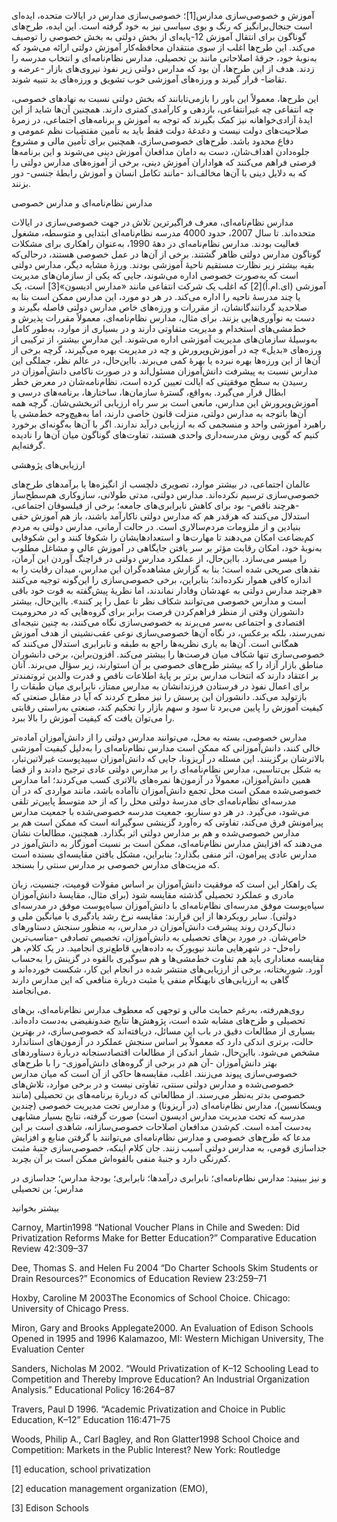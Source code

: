   آموزش و خصوصی‌سازی مدارس[1]؛ خصوصی‌سازی مدارس در ایالات متحده، ایده‌ای است جنجال‌برانگیز که رنگ و بوی سیاسی نیز به خود گرفته است. این ایده، طرح‌های گوناگون برای انتقال آموزش 12-پایه‌ای از بخش دولتی به بخش خصوصی را توصیف می‌کند. این طرح‌ها اغلب از سوی منتقدان محافظه‌کار آموزش دولتی ارائه می‌شود که به‌نوبۀ خود، جرقۀ اصلاحاتی مانند بن تحصیلی، مدارس نظام‌نامه‌ای و انتخاب مدرسه را زدند. هدف از این طرح‌ها، آن بود که مدارس دولتی زیر نفوذ نیروی‌های بازار -عرضه و تقاضا- قرار گیرند و ورزه‌های آموزشی خوب تشویق و ورزه‌های بد تنبیه شوند.

این طرح‌ها، معمولاً این باور را بازمی‌تابانند که بخش دولتی نسبت به نهادهای خصوصی، چه انتفاعی چه غیرانتفاعی، بازدهی و کارآمدی کمتری دارند. همچنین آن‌ها شاید از این ایدۀ آزادی‌خواهانه نیز کمک بگیرند که توجه به آموزش و برنامه‌های اجتماعی، در زمرۀ صلاحیت‌های دولت نیست و دغدغۀ دولت فقط باید به تأمین مقتضیات نظم عمومی و دفاع محدود باشد. طرح‌های خصوصی‌سازی، همچنین برای تأمین مالی و مشروع جلوه‌دادن اهداف‌شان، دست به دامان مدافعان آموزش دینی می‌شوند و این برنامه‌ها فرصتی فراهم می‌کنند که هواداران آموزش دینی، برخی از آموزه‌های مدارس دولتی را که به دلایل دینی با آن‌ها مخالف‌اند -مانند تکامل انسان و آموزش رابطۀ جنسی- دور بزنند.

مدارس نظام‌نامه‌ای و مدارس خصوصی

 مدارس نظام‌نامه‌ای، معرف فراگیرترین تلاش در جهت خصوصی‌سازی در ایالات متحده‌اند. تا سال 2007، حدود 4000 مدرسه نظام‌نامه‌ای ابتدایی و متوسطه، مشغول فعالیت بودند. مدارس نظام‌نامه‌ای در دهۀ 1990، به‌عنوان راهکاری برای مشکلات گوناگون مدارس دولتی ظاهر گشتند. برخی از آن‌ها در عمل خصوصی هستند، درحالی‌که بقیه بیشتر زیر نظارت مستقیم ناحیۀ آموزشی بودند. ورزۀ مشابه دیگر، مدارس دولتی است که به‌صورت خصوصی اداره می‌شوند، جایی که یکی از سازمان‌های مدیریت آموزشی (ای.ام.اُ)[2] که اغلب یک شرکت انتفاعی مانند «مدارس ادیسون»[3] است، یک یا چند مدرسۀ ناحیه را اداره می‌کند. در هر دو مورد، این مدارس ممکن است بنا به صلاحدید گردانندگانشان، از مقررات و ورزه‌های خاص مدارس دولتی فاصله بگیرند و دست به نوآوری‌هایی بزنند. برای مثال، مدارس نظام‌نامه‌ای، معمولاً مقررات پذیرش و خط‌مشی‌های استخدام و مدیریت متفاوتی دارند و در بسیاری از موارد، به‌طور کامل به‌وسیلۀ سازمان‌های مدیریت آموزشی اداره می‌شوند. این مدارس بیشتر، از ترکیبی از ورزه‌های «بدیل» چه در آموزش‌وپرورش و چه در مدیریت بهره می‌گیرند، گرچه برخی از آن‌ها از این ورزه‌ها بهره نبرده یا بهرۀ کمی می‌برند. بااین‌حال، در عالم نظر، جملگی این مدارس نسبت به پیشرفت دانش‌آموزان مسئول‌اند و در صورت ناکامی دانش‌آموزان در رسیدن به سطح موفقیتی که ایالت تعیین کرده است، نظام‌نامه‌شان در معرض خطر ابطال قرار می‌گیرد. به‌واقع، گسترۀ سازمان‌ها، ساختارها، برنامه‌های درسی و آموزش‌وپرورش این مدارس، مانعی است بر سر راه ارزیابی اثربخشی‌شان. گرچه همه آن‌ها باتوجه به مدارس دولتی، منزلت قانون خاصی دارند، اما به‌هیچ‌وجه خط‌مشی یا راهبرد آموزشی واحد و منسجمی که به ارزیابی درآید ندارند. اگر با آن‌ها به‌گونه‌ای برخورد کنیم که گویی روش مدرسه‌داری واحدی‌ هستند، تفاوت‌های گوناگون میان آن‌ها را نادیده گرفته‌ایم.

ارزیابی‌های پژوهشی

عالمان اجتماعی، در بیشتر موارد، تصویری دلچسب از انگیزه‌ها یا برآمدهای طرح‌های خصوصی‌سازی ترسیم نکرده‌اند. مدارس دولتی، مدتی طولانی، سازوکاری هم‌سطح‌ساز -هرچند ناقص- بود برای کاهش نابرابری‌های جامعه؛ برخی از فیلسوفان اجتماعی، استدلال می‌کنند که هرقدر هم که مدارس دولتی ناکارآمد باشند، باز هم آموزش حقی بنیادین و از ملزومات مردم‌سالاری است. در حالت آرمانی، مدارس دولتی به مردم کم‌بضاعت امکان می‌دهند تا مهارت‌ها و استعدادهایشان را شکوفا کنند و این شکوفایی به‌نوبۀ خود، امکان رقابت مؤثر بر سر یافتن جایگاهی در آموزش عالی و مشاغل مطلوب را میسر می‌سازد. بااین‌حال، از عملکرد مدارس دولتی در فراچنگ آوردن این آرمان، نقدهای صریحی شده است؛ بنا به گزارش مشاهده‌گران این مدارس، میدان رقابت را به اندازه کافی هموار نکرده‌اند؛ بنابراین، برخی خصوصی‌سازی را این‌گونه توجیه می‌کنند «هرچند مدارس دولتی به عهدشان وفادار نماندند، اما نظریۀ پیش‌گفته به قوت خود باقی است و مدارس خصوصی می‌توانند شکاف نظر تا عمل را پر کنند». بااین‌حال، بیشتر دانشوران وقتی از منظر فراهم‌کردن فرصت برابر برای گروه‌هایی که در محرومیت اقتصادی و اجتماعی به‌سر می‌برند به خصوصی‌سازی نگاه می‌کنند، به چنین نتیجه‌ای نمی‌رسند، بلکه برعکس، در نگاه آن‌ها خصوصی‌سازی نوعی عقب‌نشینی از هدف آموزش همگانی است. آن‌ها به یاری نظریه‌ها راجع به طبقه و نابرابری استدلال می‌کنند که خصوصی‌سازی تنها شکاف میان فرصت‌ها را بیشتر می‌کند. افزون‌براین، برخی دانشوران مناطق بازار آزاد را که بیشتر طرح‌های خصوصی بر آن استوارند، زیر سؤال می‌برند. آنان بر اعتقاد دارند که انتخاب مدارس برتر بر پایۀ اطلاعات ناقص و قدرت والدین ثروتمندتر برای اعمال نفوذ در فرستادن فرزندانشان به مدارس ممتاز، نابرابری میان طبقات را بازتولید می‌کند. دانشوران این پرسش را نیز مطرح کردند که آیا در مقابل صنعتی که کیفیت آموزش را پایین می‌برد تا سود و سهم بازار را تحکیم کند، صنعتی به‌راستی رقابتی را می‌توان یافت که کیفیت آموزش را بالا ببرد.

مدارس خصوصی، بسته به محل، می‌توانند مدارس دولتی را از دانش‌آموزان آماده‌تر خالی کنند، دانش‌آموزانی که ممکن است مدارس نظام‌نامه‌ای را به‌دلیل کیفیت آموزشی بالاترشان برگزینند. این مسئله در آریزونا، جایی که دانش‌آموزان سپیدپوست غیرلاتین‌تبار، به شکل بی‌تناسبی، مدارس نظام‌نامه‌ای را بر مدارس دولتی عادی ترجیح دادند و از قضا همین دانش‌آموزان، معمولاً در آزمون‌ها نمره‌های بالاتری کسب می‌کردند؛ اما مدارس خصوصی‌شده ممکن است محل تجمع دانش‌آموزان ناآماده باشد، مانند مواردی که در آن مدرسه‌ای نظام‌نامه‌ای جای مدرسۀ دولتی محل را که از حد متوسط پایین‌تر تلقی می‌شود، می‌گیرد. در هر دو سناریو، جمعیت مدرسه خصوصی‌شده با جمعیت مدارس پیرامونش فرق می‌کند، تفاوتی که ره‌آورد گزینشی سوگیرانه است که ممکن است هم بر مدارس خصوصی‌شده و هم بر مدارس دولتی اثر بگذارد. همچنین، مطالعات نشان می‌دهند که افزایش مدارس نظام‌نامه‌ای، ممکن است بر نسبت آموزگار به دانش‌آموز در مدارس عادی پیرامون، اثر منفی بگذارد؛ بنابراین، مشکل یافتن مقایسه‌ای بسنده است که مزیت‌های مدارس خصوصی بر مدارس سنتی را بسنجد.

یک راهکار این است که موفقیت دانش‌آموزان بر اساس مقولات قومیت، جنسیت، زبان مادری و عملکرد تحصیلی گذشته مقایسه شود (برای مثال، مقایسۀ دانش‌آموزان سیاه‌پوست موفق مدرسه‌ای نظام‌نامه‌ای با دانش‌آموزان سیاه‌پوست موفق در مدرسه‌ای دولتی). سایر رویکردها از این قرارند: مقایسه نرخ رشد یادگیری با میانگین ملی و دنبال‌کردن روند پیشرفت دانش‌آموزان در مدارس، به منظور سنجش دستاورهای خاص‌شان. در مورد بن‌های تحصیلی به دانش‌آموزان، تخصیص تصادفی -مناسب‌ترین راه‌حل- در شهرهایی مانند نیویورک به داده‌هایی قاطع‌تری انجامید. در یک کلام، هر مقایسه معناداری باید هم تفاوت خط‌مشی‌ها و هم سوگیری بالقوه در گزینش را به‌حساب آورد. شوربختانه، برخی از ارزیابی‌های منتشر شده در انجام این کار، شکست خورده‌اند و گاهی به ارزیابی‌های نابهنگام منفی یا مثبت دربارة منافعی که این مدارس دارند می‌انجامند.

روی‌هم‌رفته، به‌رغم حمایت مالی و توجهی که معطوف مدارس نظام‌نامه‌ای، بن‌های تحصیلی و طرح‌های مشابه شده است، پژوهش‌ها نتایج ضدونقیضی به‌دست داده‌اند. بسیاری از مطالعات دقیق در باب این مسائل، دریافته‌اند که خصوصی‌سازی، در بهترین حالت، برتری اندکی دارد که معمولاً بر اساس سنجش عملکرد در آزمون‌های استاندارد مشخص می‌شود. بااین‌حال، شمار اندکی از مطالعات اقتصادسنجانه دربارة دستاوردهای بهتر دانش‌آموزان -آن هم در برخی از گروه‌های دانش‌آموزی- را با طرح‌های خصوصی‌سازی پیوند می‌زنند. اغلب، مقایسه‌ها حاکی از آن است که میان مدارس خصوصی‌شده و مدارس دولتی سنتی، تفاوتی نیست و در برخی موارد، تلاش‌های خصوصی بدتر به‌نظر می‌رسند. از مطالعاتی که دربارة برنامه‌های بن تحصیلی (مانند ویسکانسین)، مدارس نظام‌نامه‌ای (در آریزونا) و مدارس تحت مدیریت خصوصی (چندین مدرسه که تحت مدیریت مدارس ادیسون است) صورت گرفته، نتایج بسیار مشابهی به‌دست آمده است. کم‌شدن مدافعان اصلاحات خصوصی‌سازانه، شاهدی است بر این مدعا که طرح‌های خصوصی و مدارس نظام‌نامه‌ای می‌توانند با گرفتن منابع و افزایش جداسازی قومی، به مدارس دولتی آسیب زنند. جان کلام اینکه، خصوصی‌سازی جنبۀ مثبت کم‌رنگی دارد و جنبۀ منفی بالقوه‌اش ممکن است بر آن بچربد.

و نیز ببینید: مدارس نظام‌نامه‌ای؛ نابرابری درآمدها؛ نابرابری؛ بودجۀ مدارس؛ جداسازی در مدارس؛ بن تحصیلی

بیشتر بخوانید

Carnoy, Martin1998 “National Voucher Plans in Chile and Sweden: Did Privatization Reforms Make for Better Education?” Comparative Education Review 42:309–37

Dee, Thomas S. and Helen Fu 2004 “Do Charter Schools Skim Students or Drain Resources?” Economics of Education Review 23:259–71

Hoxby, Caroline M 2003The Economics of School Choice. Chicago: University of Chicago Press.

Miron, Gary and Brooks Applegate2000. An Evaluation of Edison Schools Opened in 1995 and 1996 Kalamazoo, MI: Western Michigan University, The Evaluation Center

Sanders, Nicholas M 2002. “Would Privatization of K–12 Schooling Lead to Competition and Thereby Improve Education? An Industrial Organization Analysis.” Educational Policy 16:264–87

Travers, Paul D 1996. “Academic Privatization and Choice in Public Education, K–12” Education 116:471–75

Woods, Philip A., Carl Bagley, and Ron Glatter1998 School Choice and Competition: Markets in the Public Interest? New York: Routledge

 [1] education, school privatization

 [2] education management organization (EMO),

[3] Edison Schools

 

 

 

 

 

  


 
